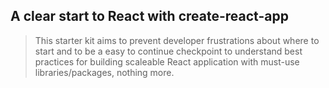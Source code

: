 ## A clear start to React with create-react-app

>This starter kit aims to prevent developer frustrations about where to start and to be a easy to continue checkpoint to understand best practices for building scaleable React application with must-use libraries/packages, nothing more.
